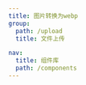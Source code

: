 ```yaml
---
title: 图片转换为webp
group:
  path: /upload
  title: 文件上传

nav:
  title: 组件库
  path: /components
---
```


<code src="./demo.tsx"></code>
